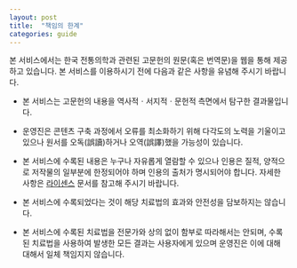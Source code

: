 ```yaml
---
layout: post
title:  "책임의 한계"
categories: guide
---
```


본 서비스에서는 한국 전통의학과 관련된 고문헌의 원문(혹은 번역문)을 웹을 통해 제공하고 있습니다. 본 서비스를 이용하시기 전에 다음과 같은 사항을 유념해 주시기 바랍니다. 

* 본 서비스는 고문헌의 내용을 역사적ㆍ서지적ㆍ문헌적 측면에서 탐구한 결과물입니다. 

* 운영진은 콘텐츠 구축 과정에서 오류를 최소화하기 위해 다각도의 노력을 기울이고 있으나 원서를 오독(誤讀)하거나 오역(誤譯)했을 가능성이 있습니다.

* 본 서비스에 수록된 내용은 누구나 자유롭게 열람할 수 있으나 인용은 질적, 양적으로 저작물의 일부분에 한정되어야 하며 인용의 출처가 명시되어야 합니다. 자세한 사항은 [라이센스](https://mediclassics.kr/license) 문서를 참고해 주시기 바랍니다. 

* 본 서비스에 수록되었다는 것이 해당 치료법의 효과와 안전성을 담보하지는 않습니다. 

* 본 서비스에 수록된 치료법을 전문가와 상의 없이 함부로 따라해서는 안되며, 수록된 치료법을 사용하여 발생한 모든 결과는 사용자에게 있으며 운영진은 이에 대해 대해서 일체 책임지지 않습니다. 

